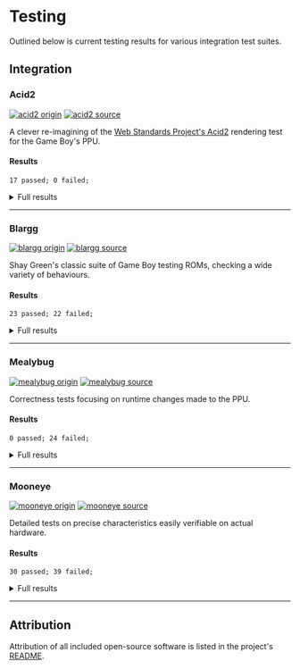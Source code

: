# Testing

Outlined below is current testing results for various integration test suites.

## Integration

### Acid2

[![acid2 origin][acid2.git.badge]][acid2.git.hyper]
[![acid2 source][acid2.src.badge]][acid2.src.hyper]

A clever re-imagining of the [Web Standards Project's Acid2][wsp.acid2]
rendering test for the Game Boy's PPU.

#### Results

```
17 passed; 0 failed;
```

<details>
  <summary>Full results</summary>

  | Pass | Test                                                |
  |:----:| --------------------------------------------------- |
  |  ✅  | `failure_10_obj_limit`                              |
  |  ✅  | `failure_8x16_obj_tile_index_bit_0`                 |
  |  ✅  | `failure_bg_enable`                                 |
  |  ✅  | `failure_bg_map`                                    |
  |  ✅  | `failure_obj_enable`                                |
  |  ✅  | `failure_obj_horizontal_flip`                       |
  |  ✅  | `failure_obj_palette`                               |
  |  ✅  | `failure_obj_priority_lower_x`                      |
  |  ✅  | `failure_obj_priority_same_x`                       |
  |  ✅  | `failure_obj_size`                                  |
  |  ✅  | `failure_obj_to_bg_priority`                        |
  |  ✅  | `failure_obj_vertical_flip`                         |
  |  ✅  | `failure_tile_sel`                                  |
  |  ✅  | `failure_win_enable`                                |
  |  ✅  | `failure_win_line_counter`                          |
  |  ✅  | `failure_win_map`                                   |
  |  ✅  | `success`                                           |

</details>

---

### Blargg

[![blargg origin][blargg.git.badge]][blargg.git.hyper]
[![blargg source][blargg.src.badge]][blargg.src.hyper]

Shay Green's classic suite of Game Boy testing ROMs, checking a wide variety of
behaviours.

#### Results

```
23 passed; 22 failed;
```

<details>
  <summary>Full results</summary>

  | Pass | Test                                                |
  |:----:| --------------------------------------------------- |
  |  ✅  | `cpu_instrs/cpu_instrs.gb`                          |
  |  ✅  | `cpu_instrs/individual/01-special.gb`               |
  |  ✅  | `cpu_instrs/individual/02-interrupts.gb`            |
  |  ✅  | `cpu_instrs/individual/03-op sp,hl.gb`              |
  |  ✅  | `cpu_instrs/individual/04-op r,imm.gb`              |
  |  ✅  | `cpu_instrs/individual/05-op rp.gb`                 |
  |  ✅  | `cpu_instrs/individual/06-ld r,r.gb`                |
  |  ✅  | `cpu_instrs/individual/07-jr,jp,call,ret,rst.gb`    |
  |  ✅  | `cpu_instrs/individual/08-misc instrs.gb`           |
  |  ✅  | `cpu_instrs/individual/09-op r,r.gb`                |
  |  ✅  | `cpu_instrs/individual/10-bit ops.gb`               |
  |  ✅  | `cpu_instrs/individual/11-op a,(hl).gb`             |
  |  ❌  | `dmg_sound/dmg_sound.gb`                            |
  |  ❌  | `dmg_sound/rom_singles/01-registers.gb`             |
  |  ❌  | `dmg_sound/rom_singles/02-len ctr.gb`               |
  |  ❌  | `dmg_sound/rom_singles/03-trigger.gb`               |
  |  ❌  | `dmg_sound/rom_singles/04-sweep.gb`                 |
  |  ❌  | `dmg_sound/rom_singles/05-sweep details.gb`         |
  |  ❌  | `dmg_sound/rom_singles/06-overflow on trigger.gb`   |
  |  ❌  | `dmg_sound/rom_singles/07-len sweep period sync.gb` |
  |  ❌  | `dmg_sound/rom_singles/08-len ctr during power.gb`  |
  |  ❌  | `dmg_sound/rom_singles/09-wave read while on.gb`    |
  |  ❌  | `dmg_sound/rom_singles/10-wave trigger while on.gb` |
  |  ❌  | `dmg_sound/rom_singles/11-regs after power.gb`      |
  |  ❌  | `dmg_sound/rom_singles/12-wave write while on.gb`   |
  |  ❌  | `halt_bug.gb`                                       |
  |  ✅  | `instr_timing/instr_timing.gb`                      |
  |  ❌  | `interrupt_time/interrupt_time.gb`                  |
  |  ✅  | `mem_timing/individual/01-read_timing.gb`           |
  |  ✅  | `mem_timing/individual/02-write_timing.gb`          |
  |  ✅  | `mem_timing/individual/03-modify_timing.gb`         |
  |  ✅  | `mem_timing/mem_timing.gb`                          |
  |  ✅  | `mem_timing-2/mem_timing.gb`                        |
  |  ✅  | `mem_timing-2/rom_singles/01-read_timing.gb`        |
  |  ✅  | `mem_timing-2/rom_singles/02-write_timing.gb`       |
  |  ✅  | `mem_timing-2/rom_singles/03-modify_timing.gb`      |
  |  ❌  | `oam_bug/oam_bug.gb`                                |
  |  ❌  | `oam_bug/rom_singles/1-lcd_sync.gb`                 |
  |  ❌  | `oam_bug/rom_singles/2-causes.gb`                   |
  |  ✅  | `oam_bug/rom_singles/3-non_causes.gb`               |
  |  ❌  | `oam_bug/rom_singles/4-scanline_timing.gb`          |
  |  ❌  | `oam_bug/rom_singles/5-timing_bug.gb`               |
  |  ✅  | `oam_bug/rom_singles/6-timing_no_bug.gb`            |
  |  ❌  | `oam_bug/rom_singles/7-timing_effect.gb`            |
  |  ❌  | `oam_bug/rom_singles/8-instr_effect.gb`             |

</details>

---

### Mealybug

[![mealybug origin][mealybug.git.badge]][mealybug.git.hyper]
[![mealybug source][mealybug.src.badge]][mealybug.src.hyper]

Correctness tests focusing on runtime changes made to the PPU.

#### Results

```
0 passed; 24 failed;
```

<details>
  <summary>Full results</summary>

  | Pass | Test                                                |
  |:----:| --------------------------------------------------- |
  |  ❌  | `m2_win_en_toggle`                                  |
  |  ❌  | `m3_bgp_change`                                     |
  |  ❌  | `m3_bgp_change_sprites`                             |
  |  ❌  | `m3_lcdc_bg_en_change`                              |
  |  ❌  | `m3_lcdc_bg_map_change`                             |
  |  ❌  | `m3_lcdc_obj_en_change`                             |
  |  ❌  | `m3_lcdc_obj_en_change_variant`                     |
  |  ❌  | `m3_lcdc_obj_size_change`                           |
  |  ❌  | `m3_lcdc_obj_size_change_scx`                       |
  |  ❌  | `m3_lcdc_tile_sel_change`                           |
  |  ❌  | `m3_lcdc_tile_sel_win_change`                       |
  |  ❌  | `m3_lcdc_win_en_change_multiple`                    |
  |  ❌  | `m3_lcdc_win_en_change_multiple_wx`                 |
  |  ❌  | `m3_lcdc_win_map_change`                            |
  |  ❌  | `m3_obp0_change`                                    |
  |  ❌  | `m3_scx_high_5_bits`                                |
  |  ❌  | `m3_scx_low_3_bits`                                 |
  |  ❌  | `m3_scy_change`                                     |
  |  ❌  | `m3_window_timing`                                  |
  |  ❌  | `m3_window_timing_wx_0`                             |
  |  ❌  | `m3_wx_4_change`                                    |
  |  ❌  | `m3_wx_4_change_sprites`                            |
  |  ❌  | `m3_wx_5_change`                                    |
  |  ❌  | `m3_wx_6_change`                                    |

</details>

---

### Mooneye

[![mooneye origin][mooneye.git.badge]][mooneye.git.hyper]
[![mooneye source][mooneye.src.badge]][mooneye.src.hyper]

Detailed tests on precise characteristics easily verifiable on actual hardware.

#### Results

```
30 passed; 39 failed;
```

<details>
  <summary>Full results</summary>

  | Pass | Test                                                |
  |:----:| --------------------------------------------------- |
  |  ❌  | `acceptance/add_sp_e_timing.gb`                     |
  |  ✅  | `acceptance/bits/mem_oam.gb`                        |
  |  ✅  | `acceptance/bits/reg_f.gb`                          |
  |  ❌  | `acceptance/bits/unused_hwio-GS.gb`                 |
  |  ❌  | `acceptance/boot_div-dmg0.gb`                       |
  |  ❌  | `acceptance/boot_div-dmgABCmgb.gb`                  |
  |  ❌  | `acceptance/boot_hwio-dmg0.gb`                      |
  |  ❌  | `acceptance/boot_hwio-dmgABCmgb.gb`                 |
  |  ❌  | `acceptance/boot_regs-dmg0.gb`                      |
  |  ✅  | `acceptance/boot_regs-dmgABC.gb`                    |
  |  ❌  | `acceptance/call_cc_timing.gb`                      |
  |  ❌  | `acceptance/call_cc_timing2.gb`                     |
  |  ❌  | `acceptance/call_timing.gb`                         |
  |  ❌  | `acceptance/call_timing2.gb`                        |
  |  ✅  | `acceptance/di_timing-GS.gb`                        |
  |  ✅  | `acceptance/div_timing.gb`                          |
  |  ✅  | `acceptance/ei_sequence.gb`                         |
  |  ✅  | `acceptance/ei_timing.gb`                           |
  |  ✅  | `acceptance/halt_ime0_ei.gb`                        |
  |  ✅  | `acceptance/halt_ime0_nointr_timing.gb`             |
  |  ✅  | `acceptance/halt_ime1_timing.gb`                    |
  |  ✅  | `acceptance/halt_ime1_timing2-GS.gb`                |
  |  ✅  | `acceptance/if_ie_registers.gb`                     |
  |  ✅  | `acceptance/instr/daa.gb`                           |
  |  ❌  | `acceptance/interrupts/ie_push.gb`                  |
  |  ✅  | `acceptance/intr_timing.gb`                         |
  |  ❌  | `acceptance/jp_cc_timing.gb`                        |
  |  ❌  | `acceptance/jp_timing.gb`                           |
  |  ❌  | `acceptance/ld_hl_sp_e_timing.gb`                   |
  |  ✅  | `acceptance/oam_dma/basic.gb`                       |
  |  ✅  | `acceptance/oam_dma/reg_read.gb`                    |
  |  ❌  | `acceptance/oam_dma_restart.gb`                     |
  |  ❌  | `acceptance/oam_dma/sources-GS.gb`                  |
  |  ❌  | `acceptance/oam_dma_start.gb`                       |
  |  ❌  | `acceptance/oam_dma_timing.gb`                      |
  |  ✅  | `acceptance/pop_timing.gb`                          |
  |  ❌  | `acceptance/ppu/hblank_ly_scx_timing-GS.gb`         |
  |  ✅  | `acceptance/ppu/intr_1_2_timing-GS.gb`              |
  |  ❌  | `acceptance/ppu/intr_2_0_timing.gb`                 |
  |  ❌  | `acceptance/ppu/intr_2_mode0_timing.gb`             |
  |  ❌  | `acceptance/ppu/intr_2_mode0_timing_sprites.gb`     |
  |  ❌  | `acceptance/ppu/intr_2_mode3_timing.gb`             |
  |  ❌  | `acceptance/ppu/intr_2_oam_ok_timing.gb`            |
  |  ❌  | `acceptance/ppu/lcdon_timing-GS.gb`                 |
  |  ❌  | `acceptance/ppu/lcdon_write_timing-GS.gb`           |
  |  ❌  | `acceptance/ppu/stat_irq_blocking.gb`               |
  |  ❌  | `acceptance/ppu/stat_lyc_onoff.gb`                  |
  |  ❌  | `acceptance/ppu/vblank_stat_intr-GS.gb`             |
  |  ❌  | `acceptance/push_timing.gb`                         |
  |  ✅  | `acceptance/rapid_di_ei.gb`                         |
  |  ❌  | `acceptance/ret_cc_timing.gb`                       |
  |  ❌  | `acceptance/ret_timing.gb`                          |
  |  ❌  | `acceptance/reti_intr_timing.gb`                    |
  |  ❌  | `acceptance/reti_timing.gb`                         |
  |  ❌  | `acceptance/rst_timing.gb`                          |
  |  ❌  | `acceptance/serial/boot_sclk_align-dmgABCmgb.gb`    |
  |  ✅  | `acceptance/timer/div_write.gb`                     |
  |  ✅  | `acceptance/timer/rapid_toggle.gb`                  |
  |  ✅  | `acceptance/timer/tim00.gb`                         |
  |  ✅  | `acceptance/timer/tim00_div_trigger.gb`             |
  |  ✅  | `acceptance/timer/tim01.gb`                         |
  |  ✅  | `acceptance/timer/tim01_div_trigger.gb`             |
  |  ✅  | `acceptance/timer/tim10.gb`                         |
  |  ✅  | `acceptance/timer/tim10_div_trigger.gb`             |
  |  ✅  | `acceptance/timer/tim11.gb`                         |
  |  ✅  | `acceptance/timer/tim11_div_trigger.gb`             |
  |  ✅  | `acceptance/timer/tima_reload.gb`                   |
  |  ❌  | `acceptance/timer/tima_write_reloading.gb`          |
  |  ❌  | `acceptance/timer/tma_write_reloading.gb`           |

</details>

---

## Attribution

Attribution of all included open-source software is listed in the project's
[README][attrib].

<!--
  Reference-style links
-->

<!-- Badges -->
[acid2.git.badge]:    https://img.shields.io/badge/acid2-origin-2188a7?logo=github
[acid2.git.hyper]:    https://github.com/mattcurrie/dmg-acid2
[acid2.src.badge]:    https://img.shields.io/badge/acid2-source-a72145?logo=rust
[acid2.src.hyper]:    ./acid2.rs
[blargg.git.badge]:   https://img.shields.io/badge/blargg-origin-2188a7?logo=github
[blargg.git.hyper]:   https://github.com/retrio/gb-test-roms
[blargg.src.badge]:   https://img.shields.io/badge/blargg-source-a72145?logo=rust
[blargg.src.hyper]:   ./blargg.rs
[mealybug.git.badge]: https://img.shields.io/badge/mealybug-origin-2188a7?logo=github
[mealybug.git.hyper]: https://github.com/mattcurrie/mealybug-tearoom-tests
[mealybug.src.badge]: https://img.shields.io/badge/mealybug-source-a72145?logo=rust
[mealybug.src.hyper]: ./mealybug.rs
[mooneye.git.badge]:  https://img.shields.io/badge/mooneye-origin-2188a7?logo=github
[mooneye.git.hyper]:  https://github.com/Gekkio/mooneye-test-suite
[mooneye.src.badge]:  https://img.shields.io/badge/mooneye-source-a72145?logo=rust
[mooneye.src.hyper]:  ./mooneye.rs

<!-- Integration -->
[wsp.acid2]: https://webstandards.org/files/acid2/test.html

<!-- Attribution -->
[attrib]: /README.md#attribution
